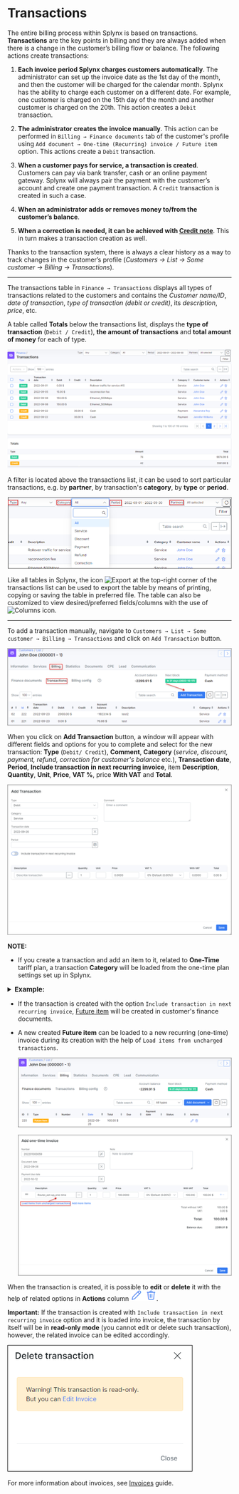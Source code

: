 Transactions
============

The entire billing process within Splynx is based on transactions. **Transactions** are the key points in billing and they are always added when there is a change in the customer’s billing flow or balance. The following actions create transactions:

1. **Each invoice period Splynx charges customers automatically**. The administrator can set up the invoice date as the 1st day of the month, and then the customer will be charged for the calendar month.
Splynx has the ability to charge each customer on a different date. For example, one customer is charged on the 15th day of the month and another customer is charged on the 20th. This action creates a `Debit` transaction.

2. **The administrator creates the invoice manually**. This action can be performed in `Billing → Finance documents` tab of the customer's profile using `Add document → One-time (Recurring) invoice / Future item`  option. This actions create a `Debit` transaction.

3. **When a customer pays for service, a transaction is created**. Customers can pay via bank transfer, cash or an online payment gateway. Splynx will always pair the payment with the customer’s account and create one payment transaction. A `Credit` transaction is created in such a case.

4. **When an administrator adds or removes money to/from the customer’s balance**.

5. **When a correction is needed, it can be achieved with [Credit note](finance/credit_notes/credit_notes.md)**. This in turn makes a transaction creation as well.

Thanks to the transaction system, there is always a clear history as a way to track changes in the customer’s profile (*Customers → List → Some customer → Billing → Transactions*).

---

The transactions table in `Finance → Transactions` displays all types of transactions related to the customers and contains the *Customer name/ID*, *date of transaction*, *type of transaction (debit or credit)*, its *description*, *price*, etc.

A table called **Totals** below the transactions list, displays the **type of transaction** (`Debit / Credit`), **the amount of transactions** and **total amount of money** for each of type.

  ![Transactions](transactions.png)

A filter is located above the transactions list, it can be used to sort particular transactions, e.g. by **partner**, by transaction's **category**, by **type** or **period**.

  ![Filters](filters.png)

Like all tables in Splynx, the icon <icon class="image-icon">![Export](export_icon.png)</icon> at the top-right corner of the transactions list can be used to export the table by means of printing, copying or saving the table in preferred file. The table can also be customized to view desired/preferred fields/columns with the use of <icon class="image-icon">![Columns](columns_icon.png)</icon> icon.
***********************************************************

To add a transaction manually, navigate to `Customers → List → Some customer → Billing → Transactions` and click on `Add Transaction` button.

  ![Add transaction](add_transaction.png)

When you click on **Add Transaction** button, a window will appear with different fields and options for you to complete and select for the new transaction: **Type** (`Debit/ Credit`), **Comment**, **Category** (*service, discount, payment, refund, correction for customer's balance* etc.), **Transaction date**, **Period**,
**Include transaction in next recurring invoice**, item **Description**, **Quantity**, **Unit**, **Price**, **VAT %**, price **With VAT** and **Total**.

  ![Add transaction form](create_transaction_form.png)


**NOTE:**

- If you create a transaction and add an item to it, related to **One-Time** tariff plan, a transaction **Category** will be loaded from the one-time plan settings set up in Splynx.


<details style="font-size: 15px; margin-bottom: 5px;">
<summary><b>Example:</b></summary>
<div markdown="1">

1. In `Config → Finance → Transaction categories` was added the additional category item - `one-time tariff category` and enabled on the same page for one-time plans.

![image](category1.png)
![image](category1_2.png)

2. Our one-time plan `Router_set-up_one-time` is linked to newly created category:

![image](category2.png)

3. When we add `Router_set-up_one-time` one-time plan to new transaction, transaction category will be loaded automatically according to one-time plan configuration.

![image](category3.png)

If the option `Default for service type` is used in the field **Transaction category** of **One-Time** tariff plan settings, the transaction category will be loaded according to the global configuration in `Config → Finance → Transaction categories` (section **Transaction categories configuration**).

![image](category1_1.png)

More information about **transaction categories** you can find [here](configuration/finance/transaction_categories/transaction_categories.md).

</div>
</details>


- If the transaction is created with the option `Include transaction in next recurring invoice`, [Future item](customer_management/customer_billing/customer_billing.md) will be created in customer's finance documents.

- A new created **Future item** can be loaded to a new recurring (one-time) invoice during its creation with the help of `Load items from uncharged transactions`.

  ![image](create_transaction_form1.png)

  ![image](create_transaction_form2.png)

When the transaction is created, it is possible to **edit** or **delete** it with the help of related options in **Actions** column <icon class="image-icon">![Buttons](small_buttons.png)</icon>.



**Important:** If the transaction is created with `Include transaction in next recurring invoice` option and it is loaded into invoice, the transaction by itself will be in **read-only mode** (you cannot edit or delete such transaction), however, the related invoice can be edited accordingly.

![Read only](read_only.png)

For more information about invoices, see [Invoices](finance/invoices/invoices.md) guide.

